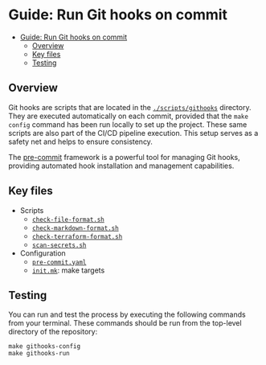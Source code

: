 # Guide: Run Git hooks on commit

- [Guide: Run Git hooks on commit](#guide-run-git-hooks-on-commit)
  - [Overview](#overview)
  - [Key files](#key-files)
  - [Testing](#testing)

## Overview

Git hooks are scripts that are located in the [`./scripts/githooks`](../../scripts/githooks) directory. They are executed automatically on each commit, provided that the `make config` command has been run locally to set up the project. These same scripts are also part of the CI/CD pipeline execution. This setup serves as a safety net and helps to ensure consistency.

The [pre-commit](https://pre-commit.com/) framework is a powerful tool for managing Git hooks, providing automated hook installation and management capabilities.

## Key files

- Scripts
  - [`check-file-format.sh`](../../scripts/githooks/check-file-format.sh)
  - [`check-markdown-format.sh`](../../scripts/githooks/check-markdown-format.sh)
  - [`check-terraform-format.sh`](../../scripts/githooks/check-terraform-format.sh)
  - [`scan-secrets.sh`](../../scripts/githooks/scan-secrets.sh)
- Configuration
  - [`pre-commit.yaml`](../../scripts/config/pre-commit.yaml)
  - [`init.mk`](../../scripts/init.mk): make targets

## Testing

You can run and test the process by executing the following commands from your terminal. These commands should be run from the top-level directory of the repository:

```shell
make githooks-config
make githooks-run
```
